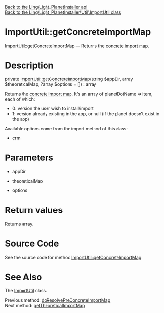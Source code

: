[Back to the Ling/Light_PlanetInstaller api](https://github.com/lingtalfi/Light_PlanetInstaller/blob/master/doc/api/Ling/Light_PlanetInstaller.md)<br>
[Back to the Ling\Light_PlanetInstaller\Util\ImportUtil class](https://github.com/lingtalfi/Light_PlanetInstaller/blob/master/doc/api/Ling/Light_PlanetInstaller/Util/ImportUtil.md)


ImportUtil::getConcreteImportMap
================



ImportUtil::getConcreteImportMap — Returns the [concrete import map](https://github.com/lingtalfi/Light_PlanetInstaller/blob/master/doc/pages/conception-notes.md#import-map).




Description
================


private [ImportUtil::getConcreteImportMap](https://github.com/lingtalfi/Light_PlanetInstaller/blob/master/doc/api/Ling/Light_PlanetInstaller/Util/ImportUtil/getConcreteImportMap.md)(string $appDir, array $theoreticalMap, ?array $options = []) : array




Returns the [concrete import map](https://github.com/lingtalfi/Light_PlanetInstaller/blob/master/doc/pages/conception-notes.md#import-map).
It's an array of planetDotName => item, each of which:

- 0: version the user wish to install/import
- 1: version already existing in the app, or null (if the planet doesn't exist in the app)


Available options come from the import method of this class:
- crm




Parameters
================


- appDir

    

- theoreticalMap

    

- options

    


Return values
================

Returns array.








Source Code
===========
See the source code for method [ImportUtil::getConcreteImportMap](https://github.com/lingtalfi/Light_PlanetInstaller/blob/master/Util/ImportUtil.php#L1177-L1185)


See Also
================

The [ImportUtil](https://github.com/lingtalfi/Light_PlanetInstaller/blob/master/doc/api/Ling/Light_PlanetInstaller/Util/ImportUtil.md) class.

Previous method: [doResolvePreConcreteImportMap](https://github.com/lingtalfi/Light_PlanetInstaller/blob/master/doc/api/Ling/Light_PlanetInstaller/Util/ImportUtil/doResolvePreConcreteImportMap.md)<br>Next method: [getTheoreticalImportMap](https://github.com/lingtalfi/Light_PlanetInstaller/blob/master/doc/api/Ling/Light_PlanetInstaller/Util/ImportUtil/getTheoreticalImportMap.md)<br>

